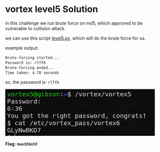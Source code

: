 # vortex level5 Solution

in this challenge we run brute force on md5, which approved to be vulnerable to collision attack.

we can use this script [level5.py](./scripts/level5/level5.py), which will do the brute force for us.

example output:
```
Brute-forcing started...
Password is: rlTf6
Brute-forcing ended...
Time taken: 4.70 seconds
```
so, the password is: `rlTf6`

![image](./images/level5.png)

**Flag:** ***`heo3EbnS9`***